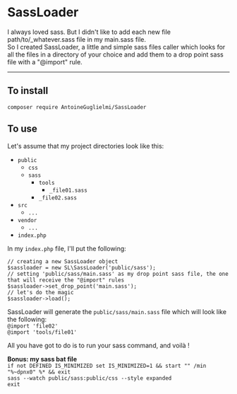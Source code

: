 # SassLoader
I always loved sass. But I didn't like to add each new file path/to/_whatever.sass file in my main.sass file.  
So I created SassLoader, a little and simple sass files caller which looks for all the files in a directory of your choice and add them to a drop point sass file with a "@import" rule.

---
## To install
`composer require AntoineGuglielmi/SassLoader`

## To use
Let's assume that my project directories look like this:
  - `public`
    - `css`
    - `sass`
      - `tools`
        - `_file01.sass`
      - `_file02.sass`
  - `src`
    - `...`
  - `vendor`
    - `...`
  - `index.php`

In my `index.php` file, I'll put the following:  

`// creating a new SassLoader object`  
`$sassloader = new SL\SassLoader('public/sass');`  
`// setting 'public/sass/main.sass' as my drop point sass file, the one that will receive the "@import" rules`  
`$sassloader->set_drop_point('main.sass');`  
`// let's do the magic`  
`$sassloader->load();  `

SassLoader will generate the `public/sass/main.sass` file which will look like the following:  
`@import 'file02'`  
`@import 'tools/file01'`  

All you have got to do is to run your sass command, and voilà !

**Bonus: my sass bat file**  
`if not DEFINED IS_MINIMIZED set IS_MINIMIZED=1 && start "" /min "%~dpnx0" %* && exit`  
    `sass --watch public/sass:public/css --style expanded`  
`exit`
